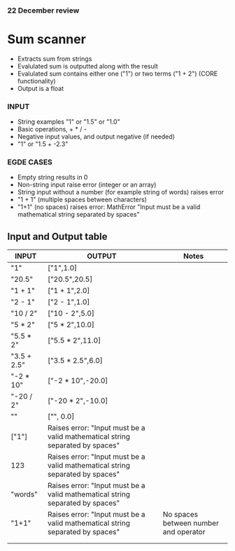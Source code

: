 ### 22 December review

# Sum scanner
- Extracts sum from strings
- Evalulated sum is outputted along with the result
- Evalulated sum contains either one ("1") or two terms ("1 + 2") (CORE functionality)
- Output is a float 
  
### INPUT
  - String examples "1" or "1.5" or "1.0" 
  - Basic operations, + * / - 
  - Negative input values, and output negative (if needed)
  - "1" or "1.5 + -2.3"

### EGDE CASES
- Empty string results in 0
- Non-string input raise error (integer or an array)
- String input without a number (for example string of words) raises error
- "1   + 1" (multiple spaces between characters) 
- "1+1" (no spaces) raises error: MathError "Input must be a valid mathematical string separated by spaces"


## Input and Output table 

| INPUT  | OUTPUT   | Notes          |
|--------|---------|------------------|
|  "1"   | ["1",1.0]|                  |
|  "20.5"   | ["20.5",20.5]|                  |
| "1 + 1"| ["1 + 1",2.0]    |          |
| "2 - 1"| ["2 - 1",1.0]    |          |
| "10 / 2"| ["10 - 2",5.0]    |          |
| "5 * 2"| ["5 * 2",10.0]    |          |
| "5.5 * 2"| ["5.5 * 2",11.0]    |          |
| "3.5 + 2.5"| ["3.5 * 2.5",6.0]    |          |
| "-2 * 10"| ["-2 * 10",-20.0]    |          |
| "-20 / 2"| ["-20 * 2",-10.0]    |          |
|  ""      |  ["", 0.0]     |                   |
| ["1"]     | Raises error: "Input must be a valid mathematical string separated by spaces"         |                   |
|  123      | Raises error: "Input must be a valid mathematical string separated by spaces"        |                   |
| "words"       | Raises error: "Input must be a valid mathematical string separated by spaces"         |                   |
| "1+1"       | Raises error: "Input must be a valid mathematical string separated by spaces"           | No spaces between number and operator                   |
|        |         |                   |
|        |         |                   |
